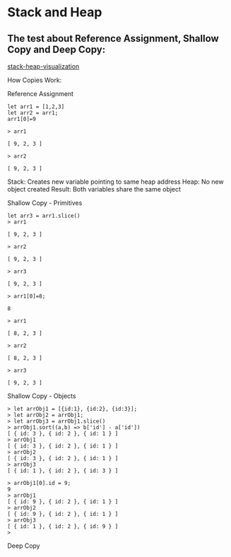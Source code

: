 
# Stack and Heap

## The test about Reference Assignment, Shallow Copy and Deep Copy:

[stack-heap-visualization](./stack-heap-visualization.html)

How Copies Work:

Reference Assignment
```
let arr1 = [1,2,3]
let arr2 = arr1;
arr1[0]=9

> arr1

[ 9, 2, 3 ]

> arr2

[ 9, 2, 3 ]
```
Stack: Creates new variable pointing to same heap address
Heap: No new object created
Result: Both variables share the same object


Shallow Copy - Primitives
```
let arr3 = arr1.slice()
> arr1

[ 9, 2, 3 ]

> arr2

[ 9, 2, 3 ]

> arr3

[ 9, 2, 3 ]

> arr1[0]=8;

8

> arr1

[ 8, 2, 3 ]

> arr2

[ 8, 2, 3 ]

> arr3

[ 9, 2, 3 ] 
```

Shallow Copy - Objects

```
> let arrObj1 = [{id:1}, {id:2}, {id:3}];
> let arrObj2 = arrObj1;
> let arrObj3 = arrObj1.slice()
> arrObj1.sort((a,b) => b['id'] - a['id'])
[ { id: 3 }, { id: 2 }, { id: 1 } ]
> arrObj1
[ { id: 3 }, { id: 2 }, { id: 1 } ]
> arrObj2
[ { id: 3 }, { id: 2 }, { id: 1 } ]
> arrObj3
[ { id: 1 }, { id: 2 }, { id: 3 } ]
```

```
> arrObj1[0].id = 9;
9
> arrObj1
[ { id: 9 }, { id: 2 }, { id: 1 } ]
> arrObj2
[ { id: 9 }, { id: 2 }, { id: 1 } ]
> arrObj3
[ { id: 1 }, { id: 2 }, { id: 9 } ]
>
```

Deep Copy

